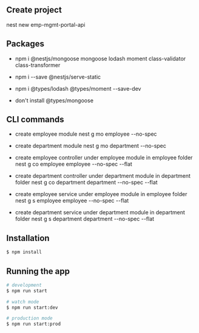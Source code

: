 ## Create project

nest new emp-mgmt-portal-api

## Packages

- npm i @nestjs/mongoose mongoose lodash moment class-validator class-transformer
- npm i --save @nestjs/serve-static

- npm i @types/lodash @types/moment --save-dev
- don't install @types/mongoose

## CLI commands

- create employee module
  nest g mo employee --no-spec
- create department module
  nest g mo department --no-spec

- create employee controller under employee module in employee folder
  nest g co employee employee --no-spec --flat
- create department controller under department module in department folder
  nest g co department department --no-spec --flat

- create employee service under employee module in employee folder
  nest g s employee employee --no-spec --flat
- create department service under department module in department folder
  nest g s department department --no-spec --flat

## Installation

```bash
$ npm install
```

## Running the app

```bash
# development
$ npm run start

# watch mode
$ npm run start:dev

# production mode
$ npm run start:prod
```
